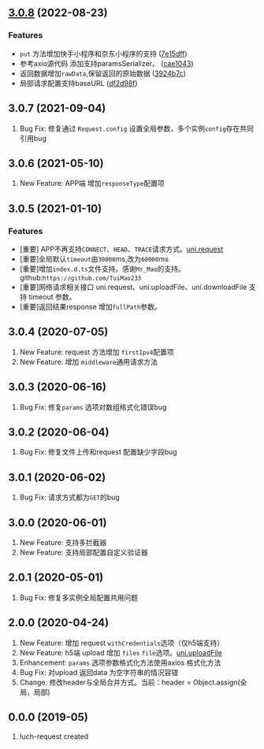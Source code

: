 ## [3.0.8](https://github.com/lei-mu/luch-request/compare/3.0.7...3.0.8) (2022-08-23)


### Features

* `put` 方法增加快手小程序和京东小程序的支持 ([7e15dff](https://github.com/lei-mu/luch-request/commit/7e15dff0ac343ccbd6a298c7c9ae8ef0e2148eb9))
* 参考axio源代码 添加支持paramsSerializer。 ([cae1043](https://github.com/lei-mu/luch-request/commit/cae10430dc7222d85e0cadb13512898d66998547))
* 返回数据增加`rawData`,保留返回的原始数据 ([3924b7c](https://github.com/lei-mu/luch-request/commit/3924b7c3ea444526be436a31f9e7d5623749580b))
* 局部请求配置支持baseURL ([df2d98f](https://github.com/lei-mu/luch-request/commit/df2d98fc063f356ffd525158e9cd47d7eb24f68f))




## 3.0.7 (2021-09-04)

1. Bug Fix: 修复通过 `Request.config` 设置全局参数，多个实例`config`存在共同引用bug


## 3.0.6 (2021-05-10)

1. New Feature: APP端 增加`responseType`配置项

## 3.0.5 (2021-01-10)
### Features

* [重要] APP不再支持`CONNECT`、`HEAD`、`TRACE`请求方式。[uni.request](https://uniapp.dcloud.io/api/request/request)
* [重要]全局默认`timeout`由`30000`ms,改为`60000`ms 
* [重要]增加`index.d.ts`文件支持。感谢`Mr_Mao`的支持。github:`https://github.com/TuiMao233` 
* [重要]网络请求相关接口 uni.request、uni.uploadFile、uni.downloadFile 支持 timeout 参数。 
* [重要]返回结果response 增加`fullPath`参数。 

## 3.0.4 (2020-07-05)

1. New Feature: request 方法增加 ` firstIpv4 `配置项  
1. New Feature: 增加 ` middleware `通用请求方法

## 3.0.3 (2020-06-16)

1. Bug Fix: 修复` params ` 选项对数组格式化错误bug

## 3.0.2 (2020-06-04)

1. Bug Fix: 修复文件上传和request 配置缺少字段bug 

## 3.0.1 (2020-06-02)

1. Bug Fix: 请求方式都为` GET `的bug

## 3.0.0 (2020-06-01)

1. New Feature: 支持多拦截器
1. New Feature: 支持局部配置自定义验证器

## 2.0.1 (2020-05-01)

1. Bug Fix: 修复多实例全局配置共用问题

## 2.0.0 (2020-04-24)

1. New Feature: 增加 request ` withCredentials `选项（仅h5端支持）
1. New Feature: h5端 upload 增加 ` files ` ` file `选项。[uni.uploadFile](https://uniapp.dcloud.io/api/request/network-file?id=uploadfile "uni.uploadFile")
1. Enhancement: ` params ` 选项参数格式化方法使用axios 格式化方法
1. Bug Fix: 对upload 返回data 为空字符串的情况容错
1. Change: 修改header与全局合并方式。当前：header = Object.assign(全局，局部)

## 0.0.0 (2019-05)

1. luch-request created


